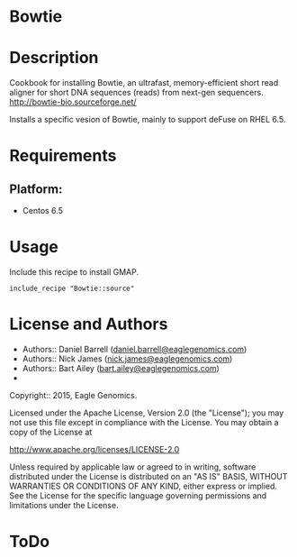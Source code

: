 # Bowtie

Description
===========

Cookbook for installing Bowtie, an ultrafast, memory-efficient short read aligner for short DNA sequences (reads) from next-gen sequencers. http://bowtie-bio.sourceforge.net/

Installs a specific vesion of Bowtie, mainly to support deFuse on RHEL 6.5.

Requirements
============

## Platform:

* Centos 6.5


Usage
=====

Include this recipe to install GMAP.

    include_recipe "Bowtie::source"
    
    
License and Authors
===================

* Authors:: Daniel Barrell (<daniel.barrell@eaglegenomics.com>)
* Authors:: Nick James (<nick.james@eaglegenomics.com>)
* Authors:: Bart Ailey (<bart.ailey@eaglegenomics.com>)
* 
Copyright:: 2015, Eagle Genomics.
    
Licensed under the Apache License, Version 2.0 (the "License");
you may not use this file except in compliance with the License.
You may obtain a copy of the License at

http://www.apache.org/licenses/LICENSE-2.0

Unless required by applicable law or agreed to in writing, software
distributed under the License is distributed on an "AS IS" BASIS,
WITHOUT WARRANTIES OR CONDITIONS OF ANY KIND, either express or implied.
See the License for the specific language governing permissions and
limitations under the License.
    
ToDo
====
